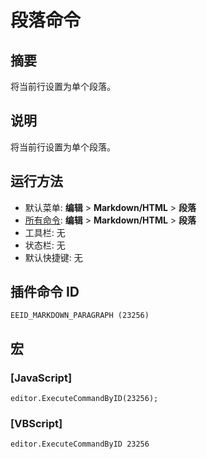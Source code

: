# 段落命令

## 摘要

将当前行设置为单个段落。

## 说明

将当前行设置为单个段落。

## 运行方法

- 默认菜单: **编辑** \> **Markdown/HTML** \> **段落**
- [所有命令](../tools/all_commands): **编辑** \> **Markdown/HTML** \> **段落**
- 工具栏: 无
- 状态栏: 无
- 默认快捷键: 无

## 插件命令 ID

```
EEID_MARKDOWN_PARAGRAPH (23256)
```

## 宏

### \[JavaScript\]

```
editor.ExecuteCommandByID(23256);
```

### \[VBScript\]

```
editor.ExecuteCommandByID 23256
```
